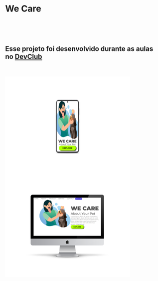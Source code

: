 <h1>We Care</h1>
<br>
<br>
<br>
<h2>Esse projeto foi desenvolvido durante as aulas no  <a href="https://rodolfomori.com.br/devclub">DevClub</a></h2>
<br>
<br>
<img src="https://github.com/Everson78/We-care/blob/master/carecel.png?raw=true" width="400px" align="left"> 
<img src="https://github.com/Everson78/We-care/blob/master/carepc.png?raw=true" width="400px" alignn"right"/>






